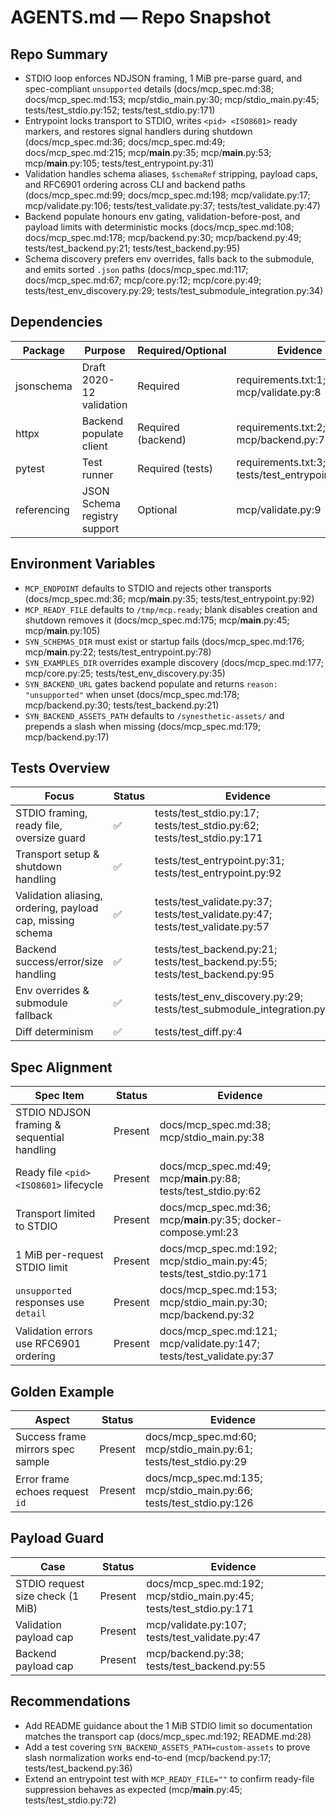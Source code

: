 # AGENTS.md — Repo Snapshot

## Repo Summary
- STDIO loop enforces NDJSON framing, 1 MiB pre-parse guard, and spec-compliant `unsupported` details (docs/mcp_spec.md:38; docs/mcp_spec.md:153; mcp/stdio_main.py:30; mcp/stdio_main.py:45; tests/test_stdio.py:152; tests/test_stdio.py:171)
- Entrypoint locks transport to STDIO, writes `<pid> <ISO8601>` ready markers, and restores signal handlers during shutdown (docs/mcp_spec.md:36; docs/mcp_spec.md:49; docs/mcp_spec.md:215; mcp/__main__.py:35; mcp/__main__.py:53; mcp/__main__.py:105; tests/test_entrypoint.py:31)
- Validation handles schema aliases, `$schemaRef` stripping, payload caps, and RFC6901 ordering across CLI and backend paths (docs/mcp_spec.md:99; docs/mcp_spec.md:198; mcp/validate.py:17; mcp/validate.py:106; tests/test_validate.py:37; tests/test_validate.py:47)
- Backend populate honours env gating, validation-before-post, and payload limits with deterministic mocks (docs/mcp_spec.md:108; docs/mcp_spec.md:178; mcp/backend.py:30; mcp/backend.py:49; tests/test_backend.py:21; tests/test_backend.py:95)
- Schema discovery prefers env overrides, falls back to the submodule, and emits sorted `.json` paths (docs/mcp_spec.md:117; docs/mcp_spec.md:67; mcp/core.py:12; mcp/core.py:49; tests/test_env_discovery.py:29; tests/test_submodule_integration.py:34)

## Dependencies
| Package | Purpose | Required/Optional | Evidence |
| - | - | - | - |
| jsonschema | Draft 2020-12 validation | Required | requirements.txt:1; mcp/validate.py:8 |
| httpx | Backend populate client | Required (backend) | requirements.txt:2; mcp/backend.py:7 |
| pytest | Test runner | Required (tests) | requirements.txt:3; tests/test_entrypoint.py:31 |
| referencing | JSON Schema registry support | Optional | mcp/validate.py:9 |

## Environment Variables
- `MCP_ENDPOINT` defaults to STDIO and rejects other transports (docs/mcp_spec.md:36; mcp/__main__.py:35; tests/test_entrypoint.py:92)
- `MCP_READY_FILE` defaults to `/tmp/mcp.ready`; blank disables creation and shutdown removes it (docs/mcp_spec.md:175; mcp/__main__.py:45; mcp/__main__.py:105)
- `SYN_SCHEMAS_DIR` must exist or startup fails (docs/mcp_spec.md:176; mcp/__main__.py:22; tests/test_entrypoint.py:78)
- `SYN_EXAMPLES_DIR` overrides example discovery (docs/mcp_spec.md:177; mcp/core.py:25; tests/test_env_discovery.py:35)
- `SYN_BACKEND_URL` gates backend populate and returns `reason: "unsupported"` when unset (docs/mcp_spec.md:178; mcp/backend.py:30; tests/test_backend.py:21)
- `SYN_BACKEND_ASSETS_PATH` defaults to `/synesthetic-assets/` and prepends a slash when missing (docs/mcp_spec.md:179; mcp/backend.py:17)

## Tests Overview
| Focus | Status | Evidence |
| - | - | - |
| STDIO framing, ready file, oversize guard | ✅ | tests/test_stdio.py:17; tests/test_stdio.py:62; tests/test_stdio.py:171 |
| Transport setup & shutdown handling | ✅ | tests/test_entrypoint.py:31; tests/test_entrypoint.py:92 |
| Validation aliasing, ordering, payload cap, missing schema | ✅ | tests/test_validate.py:37; tests/test_validate.py:47; tests/test_validate.py:57 |
| Backend success/error/size handling | ✅ | tests/test_backend.py:21; tests/test_backend.py:55; tests/test_backend.py:95 |
| Env overrides & submodule fallback | ✅ | tests/test_env_discovery.py:29; tests/test_submodule_integration.py:34 |
| Diff determinism | ✅ | tests/test_diff.py:4 |

## Spec Alignment
| Spec Item | Status | Evidence |
| - | - | - |
| STDIO NDJSON framing & sequential handling | Present | docs/mcp_spec.md:38; mcp/stdio_main.py:38 |
| Ready file `<pid> <ISO8601>` lifecycle | Present | docs/mcp_spec.md:49; mcp/__main__.py:88; tests/test_stdio.py:62 |
| Transport limited to STDIO | Present | docs/mcp_spec.md:36; mcp/__main__.py:35; docker-compose.yml:23 |
| 1 MiB per-request STDIO limit | Present | docs/mcp_spec.md:192; mcp/stdio_main.py:45; tests/test_stdio.py:171 |
| `unsupported` responses use `detail` | Present | docs/mcp_spec.md:153; mcp/stdio_main.py:30; mcp/backend.py:32 |
| Validation errors use RFC6901 ordering | Present | docs/mcp_spec.md:121; mcp/validate.py:147; tests/test_validate.py:37 |

## Golden Example
| Aspect | Status | Evidence |
| - | - | - |
| Success frame mirrors spec sample | Present | docs/mcp_spec.md:60; mcp/stdio_main.py:61; tests/test_stdio.py:29 |
| Error frame echoes request `id` | Present | docs/mcp_spec.md:135; mcp/stdio_main.py:66; tests/test_stdio.py:126 |

## Payload Guard
| Case | Status | Evidence |
| - | - | - |
| STDIO request size check (1 MiB) | Present | docs/mcp_spec.md:192; mcp/stdio_main.py:45; tests/test_stdio.py:171 |
| Validation payload cap | Present | mcp/validate.py:107; tests/test_validate.py:47 |
| Backend payload cap | Present | mcp/backend.py:38; tests/test_backend.py:55 |

## Recommendations
- Add README guidance about the 1 MiB STDIO limit so documentation matches the transport cap (docs/mcp_spec.md:192; README.md:28)
- Add a test covering `SYN_BACKEND_ASSETS_PATH=custom-assets` to prove slash normalization works end-to-end (mcp/backend.py:17; tests/test_backend.py:36)
- Extend an entrypoint test with `MCP_READY_FILE=""` to confirm ready-file suppression behaves as expected (mcp/__main__.py:45; tests/test_stdio.py:72)
